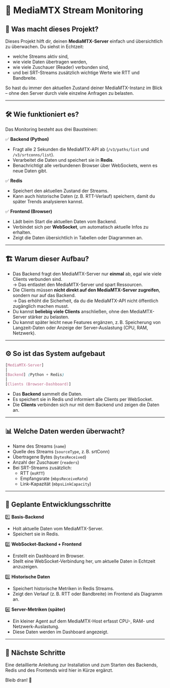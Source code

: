 # 📡 MediaMTX Stream Monitoring

## 🔎 Was macht dieses Projekt?

Dieses Projekt hilft dir, deinen **MediaMTX-Server** einfach und übersichtlich zu überwachen. Du siehst in Echtzeit:
- welche Streams aktiv sind,
- wie viele Daten übertragen werden,
- wie viele Zuschauer (Reader) verbunden sind,
- und bei SRT-Streams zusätzlich wichtige Werte wie RTT und Bandbreite.

So hast du immer den aktuellen Zustand deiner MediaMTX-Instanz im Blick – ohne den Server durch viele einzelne Anfragen zu belasten.

---

## 🛠️ Wie funktioniert es?

Das Monitoring besteht aus drei Bausteinen:

✅ **Backend (Python)**  
- Fragt alle 2 Sekunden die MediaMTX-API ab (`/v3/paths/list` und `/v3/srtconns/list`).
- Verarbeitet die Daten und speichert sie in **Redis**.
- Benachrichtigt alle verbundenen Browser über WebSockets, wenn es neue Daten gibt.

✅ **Redis**  
- Speichert den aktuellen Zustand der Streams.
- Kann auch historische Daten (z. B. RTT-Verlauf) speichern, damit du später Trends analysieren kannst.

✅ **Frontend (Browser)**  
- Lädt beim Start die aktuellen Daten vom Backend.
- Verbindet sich per **WebSocket**, um automatisch aktuelle Infos zu erhalten.
- Zeigt die Daten übersichtlich in Tabellen oder Diagrammen an.

---

## 🏗️ Warum dieser Aufbau?

- Das Backend fragt den MediaMTX-Server nur **einmal** ab, egal wie viele Clients verbunden sind.  
  → Das entlastet den MediaMTX-Server und spart Ressourcen.
- Die Clients müssen **nicht direkt auf den MediaMTX-Server zugreifen**, sondern nur auf das Backend.  
  → Das erhöht die Sicherheit, da du die MediaMTX-API nicht öffentlich zugänglich machen musst.
- Du kannst **beliebig viele Clients** anschließen, ohne den MediaMTX-Server stärker zu belasten.
- Du kannst später leicht neue Features ergänzen, z. B. Speicherung von Langzeit-Daten oder Anzeige der Server-Auslastung (CPU, RAM, Netzwerk).

---

## ⚙️ So ist das System aufgebaut

```scss
[MediaMTX-Server]
│
[Backend] (Python + Redis)
│
[Clients (Browser-Dashboard)]
```


- Das **Backend** sammelt die Daten.
- Es speichert sie in Redis und informiert alle Clients per WebSocket.
- Die **Clients** verbinden sich nur mit dem Backend und zeigen die Daten an.

---

## 📊 Welche Daten werden überwacht?

- Name des Streams (`name`)
- Quelle des Streams (`sourceType`, z. B. srtConn)
- Übertragene Bytes (`bytesReceived`)
- Anzahl der Zuschauer (`readers`)
- Bei SRT-Streams zusätzlich:
  - RTT (`msRTT`)
  - Empfangsrate (`mbpsReceiveRate`)
  - Link-Kapazität (`mbpsLinkCapacity`)

---

## 🚀 Geplante Entwicklungsschritte

1️⃣ **Basis-Backend**  
   - Holt aktuelle Daten vom MediaMTX-Server.
   - Speichert sie in Redis.

2️⃣ **WebSocket-Backend + Frontend**  
   - Erstellt ein Dashboard im Browser.
   - Stellt eine WebSocket-Verbindung her, um aktuelle Daten in Echtzeit anzuzeigen.

3️⃣ **Historische Daten**  
   - Speichert historische Metriken in Redis Streams.
   - Zeigt den Verlauf (z. B. RTT oder Bandbreite) im Frontend als Diagramm an.

4️⃣ **Server-Metriken (später)**  
   - Ein kleiner Agent auf dem MediaMTX-Host erfasst CPU-, RAM- und Netzwerk-Auslastung.
   - Diese Daten werden im Dashboard angezeigt.

---

## 🏁 Nächste Schritte

Eine detaillierte Anleitung zur Installation und zum Starten des Backends, Redis und des Frontends wird hier in Kürze ergänzt.

Bleib dran! 🚀

